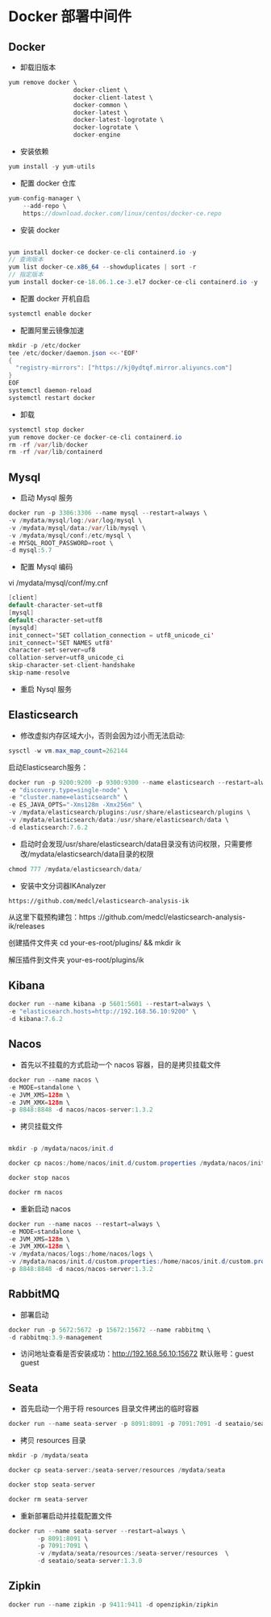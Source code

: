 # Docker 部署中间件

## Docker

- 卸载旧版本

```java
yum remove docker \
                  docker-client \
                  docker-client-latest \
                  docker-common \
                  docker-latest \
                  docker-latest-logrotate \
                  docker-logrotate \
                  docker-engine
```

- 安装依赖

```java
yum install -y yum-utils
```

- 配置 docker 仓库

```java
yum-config-manager \
    --add-repo \
    https://download.docker.com/linux/centos/docker-ce.repo
```

- 安装 docker

```java

yum install docker-ce docker-ce-cli containerd.io -y
// 查询版本
yum list docker-ce.x86_64 --showduplicates | sort -r
// 指定版本
yum install docker-ce-18.06.1.ce-3.el7 docker-ce-cli containerd.io -y
```

- 配置 docker 开机自启

```java
systemctl enable docker
```

- 配置阿里云镜像加速

```java
mkdir -p /etc/docker
tee /etc/docker/daemon.json <<-'EOF'
{
  "registry-mirrors": ["https://kj0ydtqf.mirror.aliyuncs.com"]
}
EOF
systemctl daemon-reload
systemctl restart docker
```

- 卸载

```java
systemctl stop docker
yum remove docker-ce docker-ce-cli containerd.io
rm -rf /var/lib/docker
rm -rf /var/lib/containerd
```

## Mysql

- 启动 Mysql 服务

```java
docker run -p 3306:3306 --name mysql --restart=always \
-v /mydata/mysql/log:/var/log/mysql \
-v /mydata/mysql/data:/var/lib/mysql \
-v /mydata/mysql/conf:/etc/mysql \
-e MYSQL_ROOT_PASSWORD=root \
-d mysql:5.7
```

- 配置 Mysql 编码

vi /mydata/mysql/conf/my.cnf

```java
[client]
default-character-set=utf8
[mysql]
default-character-set=utf8
[mysqld]
init_connect='SET collation_connection = utf8_unicode_ci'
init_connect='SET NAMES utf8'
character-set-server=uf8
collation-server=utf8_unicode_ci
skip-character-set-client-handshake
skip-name-resolve
```

- 重启 Nysql 服务

## Elasticsearch

- 修改虚拟内存区域大小，否则会因为过小而无法启动:

```java
sysctl -w vm.max_map_count=262144
```

启动Elasticsearch服务：

```java
docker run -p 9200:9200 -p 9300:9300 --name elasticsearch --restart=always \
-e "discovery.type=single-node" \
-e "cluster.name=elasticsearch" \
-e ES_JAVA_OPTS="-Xms128m -Xmx256m" \
-v /mydata/elasticsearch/plugins:/usr/share/elasticsearch/plugins \
-v /mydata/elasticsearch/data:/usr/share/elasticsearch/data \
-d elasticsearch:7.6.2
```

- 启动时会发现/usr/share/elasticsearch/data目录没有访问权限，只需要修改/mydata/elasticsearch/data目录的权限

```java
chmod 777 /mydata/elasticsearch/data/
```

- 安装中文分词器IKAnalyzer

`https://github.com/medcl/elasticsearch-analysis-ik`

从这里下载预构建包：https ://github.com/medcl/elasticsearch-analysis-ik/releases

创建插件文件夹 cd your-es-root/plugins/ && mkdir ik

解压插件到文件夹 your-es-root/plugins/ik

## Kibana

```java
docker run --name kibana -p 5601:5601 --restart=always \
-e "elasticsearch.hosts=http://192.168.56.10:9200" \
-d kibana:7.6.2
```

## Nacos

- 首先以不挂载的方式启动一个 nacos 容器，目的是拷贝挂载文件

```java
docker run --name nacos \
-e MODE=standalone \
-e JVM_XMS=128m \
-e JVM_XMX=128m \
-p 8848:8848 -d nacos/nacos-server:1.3.2
```

- 拷贝挂载文件

```java

mkdir -p /mydata/nacos/init.d

docker cp nacos:/home/nacos/init.d/custom.properties /mydata/nacos/init.d

docker stop nacos

docker rm nacos

```

- 重新启动 nacos

```java
docker run --name nacos --restart=always \
-e MODE=standalone \
-e JVM_XMS=128m \
-e JVM_XMX=128m \
-v /mydata/nacos/logs:/home/nacos/logs \
-v /mydata/nacos/init.d/custom.properties:/home/nacos/init.d/custom.properties \
-p 8848:8848 -d nacos/nacos-server:1.3.2
```

## RabbitMQ

- 部署启动

```java
docker run -p 5672:5672 -p 15672:15672 --name rabbitmq \
-d rabbitmq:3.9-management
```

- 访问地址查看是否安装成功：http://192.168.56.10:15672 默认账号：guest guest

## Seata

- 首先启动一个用于将 resources 目录文件拷出的临时容器

```java
docker run --name seata-server -p 8091:8091 -p 7091:7091 -d seataio/seata-server:1.3.0
```

- 拷贝 resources 目录

```java
mkdir -p /mydata/seata

docker cp seata-server:/seata-server/resources /mydata/seata

docker stop seata-server

docker rm seata-server
```

- 重新部署启动并挂载配置文件

```java
docker run --name seata-server --restart=always \
        -p 8091:8091 \
        -p 7091:7091 \
        -v /mydata/seata/resources:/seata-server/resources  \
        -d seataio/seata-server:1.3.0
```

## Zipkin

```java
docker run --name zipkin -p 9411:9411 -d openzipkin/zipkin
```